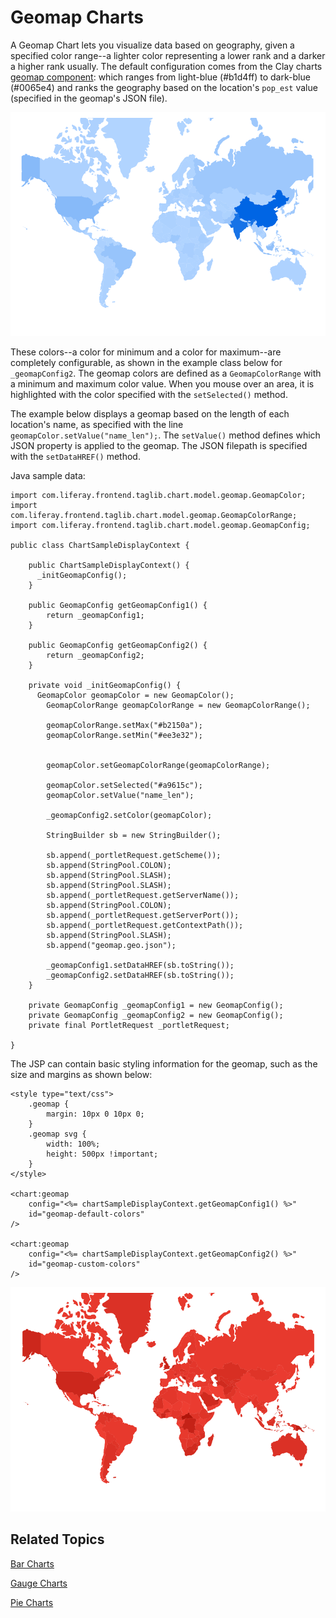 # Geomap Charts [](id=geomap-charts)

A Geomap Chart lets you visualize data based on geography, given a specified 
color range--a lighter color representing a lower rank and a darker a higher 
rank usually. The default configuration comes from the Clay charts 
[geomap component](https://github.com/liferay/clay/blob/develop/packages/clay-charts/src/Geomap.js#L244-L265):
which ranges from light-blue (#b1d4ff) to dark-blue (#0065e4) and ranks the 
geography based on the location's `pop_est` value (specified in the geomap's 
JSON file).

![Figure 1: A Geomap chart displays a heatmap representing the data.](../../../images/chart-taglib-geomap-default.png)

These colors--a color for minimum and a color for maximum--are completely 
configurable, as shown in the example class below for `_geomapConfig2`. The 
geomap colors are defined as a `GeomapColorRange` with a minimum and maximum 
color value. When you mouse over an area, it is highlighted with the color 
specified with the `setSelected()` method. 

The example below displays a geomap based on the length of each location's 
name, as specified with the line `geomapColor.setValue("name_len");`. The 
`setValue()` method defines which JSON property is applied to the geomap. The 
JSON filepath is specified with the `setDataHREF()` method.

Java sample data:

    import com.liferay.frontend.taglib.chart.model.geomap.GeomapColor;
    import com.liferay.frontend.taglib.chart.model.geomap.GeomapColorRange;
    import com.liferay.frontend.taglib.chart.model.geomap.GeomapConfig;

    public class ChartSampleDisplayContext {

        public ChartSampleDisplayContext() {
          _initGeomapConfig();
        }

        public GeomapConfig getGeomapConfig1() {
      		return _geomapConfig1;
      	}
      
      	public GeomapConfig getGeomapConfig2() {
      		return _geomapConfig2;
      	}

        private void _initGeomapConfig() {
          GeomapColor geomapColor = new GeomapColor();
      		GeomapColorRange geomapColorRange = new GeomapColorRange();
      
      		geomapColorRange.setMax("#b2150a");
      		geomapColorRange.setMin("#ee3e32");
      
      
      		geomapColor.setGeomapColorRange(geomapColorRange);

      		geomapColor.setSelected("#a9615c");
      		geomapColor.setValue("name_len");
      
      		_geomapConfig2.setColor(geomapColor);
      
      		StringBuilder sb = new StringBuilder();
      
      		sb.append(_portletRequest.getScheme());
      		sb.append(StringPool.COLON);
      		sb.append(StringPool.SLASH);
      		sb.append(StringPool.SLASH);
      		sb.append(_portletRequest.getServerName());
      		sb.append(StringPool.COLON);
      		sb.append(_portletRequest.getServerPort());
      		sb.append(_portletRequest.getContextPath());
      		sb.append(StringPool.SLASH);
      		sb.append("geomap.geo.json");
      
      		_geomapConfig1.setDataHREF(sb.toString());
      		_geomapConfig2.setDataHREF(sb.toString());
      	}
        
        private GeomapConfig _geomapConfig1 = new GeomapConfig();
      	private GeomapConfig _geomapConfig2 = new GeomapConfig();
        private final PortletRequest _portletRequest;

    }
    
The JSP can contain basic styling information for the geomap, such as the size 
and margins as shown below:

    <style type="text/css">
    	.geomap {
    		margin: 10px 0 10px 0;
    	}
    	.geomap svg {
    		width: 100%;
    		height: 500px !important;
    	}
    </style>

    <chart:geomap
    	config="<%= chartSampleDisplayContext.getGeomapConfig1() %>"
    	id="geomap-default-colors"
    />

    <chart:geomap
  		config="<%= chartSampleDisplayContext.getGeomapConfig2() %>"
  		id="geomap-custom-colors"
    />

![Figure 2: Geomap charts can be customized to fit the look and feel you desire.](../../../images/chart-taglib-geomap-custom.png)

## Related Topics [](id=related-topics)

[Bar Charts](/develop/tutorials/-/knowledge_base/7-1/bar-charts)

[Gauge Charts](/develop/tutorials/-/knowledge_base/7-1/gauge-charts)

[Pie Charts](/develop/tutorials/-/knowledge_base/7-1/pie-charts)
